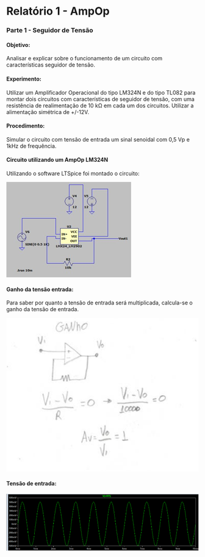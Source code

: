 # Relatório 1 - AmpOp

### Parte 1 - Seguidor de Tensão

#### Objetivo:

Analisar e explicar sobre o funcionamento de um circuito com características seguidor de tensão.

#### Experimento:

Utilizar um Amplificador Operacional do tipo LM324N e do tipo TL082 para montar dois circuitos com características de seguidor de tensão, com uma resistência de realimentação de 10 kΩ em cada um dos circuitos. Utilizar a alimentação simétrica de +/-12V.
#### Procedimento:
Simular o circuito com tensão de entrada um sinal senoidal com 0,5 Vp e 1kHz de frequência.
#### Circuito utilizando um AmpOp LM324N
Utilizando o software LTSpice foi montado o circuito:


![nome](/relatorio_eletronica_1/CIRCUITOLM324NIMAGEM.jpg)

#### Ganho da tensão entrada:
Para saber por quanto a tensão de entrada será multiplicada, calcula-se o ganho da tensão de entrada.

![nome](/relatorio_eletronica_1/ganho.png)

#### Tensão de entrada:


![nome](/relatorio_eletronica_1/TENSAODEENTRADA.png)
